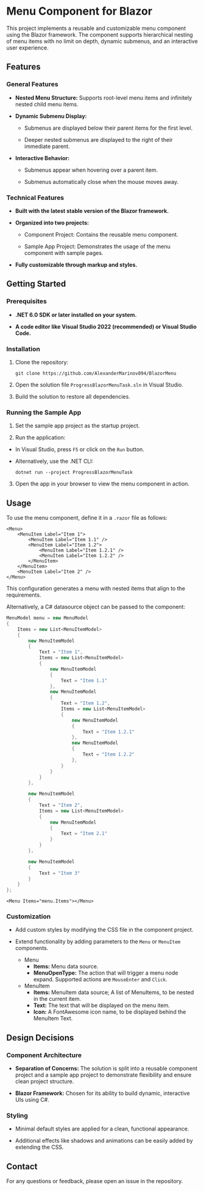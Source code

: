# Menu Component for Blazor

This project implements a reusable and customizable menu component using the Blazor framework. The component supports hierarchical nesting of menu items with no limit on depth, dynamic submenus, and an interactive user experience.

## Features

### General Features

- **Nested Menu Structure:** Supports root-level menu items and infinitely nested child menu items.

- **Dynamic Submenu Display:**

  - Submenus are displayed below their parent items for the first level.

  - Deeper nested submenus are displayed to the right of their immediate parent.

- **Interactive Behavior:**

  - Submenus appear when hovering over a parent item.

  - Submenus automatically close when the mouse moves away.

### Technical Features

- **Built with the latest stable version of the Blazor framework.**
  
- **Organized into two projects:**

  - Component Project: Contains the reusable menu component.

  - Sample App Project: Demonstrates the usage of the menu component with sample pages.

- **Fully customizable through markup and styles.**

## Getting Started

### Prerequisites

- **.NET 6.0 SDK or later installed on your system.**

- **A code editor like Visual Studio 2022 (recommended) or Visual Studio Code.**

### Installation

1. Clone the repository:

    `git clone https://github.com/AlexanderMarinov894/BlazorMenu`

2. Open the solution file `ProgressBlazorMenuTask.sln` in Visual Studio.

3. Build the solution to restore all dependencies.

### Running the Sample App

1. Set the sample app project as the startup project.

2. Run the application:

  - In Visual Studio, press `F5` or click on the `Run` button.

  - Alternatively, use the .NET CLI:

      `dotnet run --project ProgressBlazorMenuTask`

3. Open the app in your browser to view the menu component in action.

## Usage

To use the menu component, define it in a `.razor` file as follows:

```razor
<Menu>
    <MenuItem Label="Item 1">
        <MenuItem Label="Item 1.1" />
        <MenuItem Label="Item 1.2">
            <MenuItem Label="Item 1.2.1" />
            <MenuItem Label="Item 1.2.2" />
        </MenuItem>
    </MenuItem>
    <MenuItem Label="Item 2" />
</Menu>
```

This configuration generates a menu with nested items that align to the requirements.

Alternatively, a C# datasource object can be passed to the component:

```C#
MenuModel menu = new MenuModel 
{
    Items = new List<MenuItemModel> 
    {
        new MenuItemModel
        {
            Text = "Item 1",
            Items = new List<MenuItemModel>
            {
                new MenuItemModel 
                {
                    Text = "Item 1.1"
                },
                new MenuItemModel
                {
                    Text = "Item 1.2",
                    Items = new List<MenuItemModel>
                    {
                        new MenuItemModel
                        {
                            Text = "Item 1.2.1"
                        },
                        new MenuItemModel
                        {
                            Text = "Item 1.2.2"
                        },
                    }
                }
            }
        },

        new MenuItemModel 
        {
            Text = "Item 2",
            Items = new List<MenuItemModel>
            {
                new MenuItemModel
                {
                    Text = "Item 2.1"
                }
            }
        },

        new MenuItemModel
        {
            Text = "Item 3"
        }
    }
};
```

```razor
<Menu Items="menu.Items"></Menu>
```

### Customization

- Add custom styles by modifying the CSS file in the component project.

- Extend functionality by adding parameters to the `Menu` or `MenuItem` components.
  - Menu
    - **Items:** Menu data source.
    - **MenuOpenType:** The action that will trigger a menu node expand. Supported actions are `MouseEnter` and `Click`.
  - MenuItem
    - **Items:** MenuItem data source; A list of MenuItems, to be nested in the current item.
    - **Text:** The text that will be displayed on the menu item.
    - **Icon:** A FontAwesome icon name, to be displayed behind the MenuItem Text.

## Design Decisions

### Component Architecture

- **Separation of Concerns:** The solution is split into a reusable component project and a sample app project to demonstrate flexibility and ensure clean project structure.

- **Blazor Framework:** Chosen for its ability to build dynamic, interactive UIs using C#.

### Styling

- Minimal default styles are applied for a clean, functional appearance.

- Additional effects like shadows and animations can be easily added by extending the CSS.

## Contact

For any questions or feedback, please open an issue in the repository.
